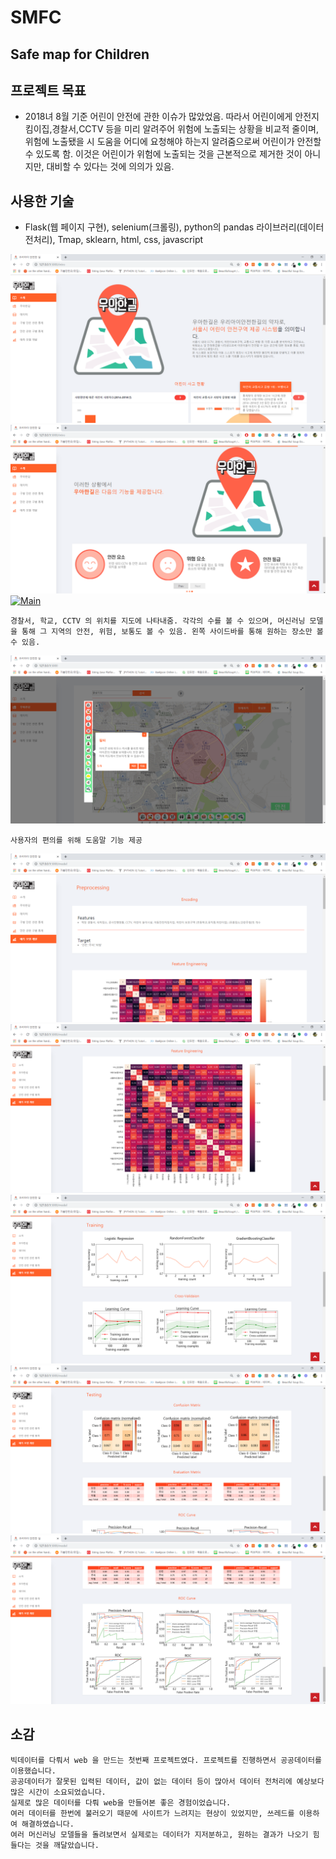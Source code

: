 # SMFC
## Safe map for Children

## 프로젝트 목표
 - 2018녀 8월 기준 어린이 안전에 관한 이슈가 많았었음. 따라서 어린이에게 안전지킴이집,경찰서,CCTV 등을 미리 알려주어 위험에 노출되는 상황을 비교적 줄이며, 위험에 노출됐을 시 도움을 어디에 요청해야 하는지 알려줌으로써 어린이가 안전할 수 있도록 함. 이것은 어린이가 위험에 노출되는 것을 근본적으로 제거한 것이 아니지만, 대비할 수 있다는 것에 의의가 있음.
 
## 사용한 기술
 - Flask(웹 페이지 구현), selenium(크롤링), python의 pandas 라이브러리(데이터 전처리), Tmap, sklearn, html, css, javascript

[![Main](/image/소개.png)](메인페이지)
[![Main](/image/소개2.png)](메인페이지)
[![Main](/image/지도캡처1(위험).png)](메인페이지)

`경찰서, 학교, CCTV 의 위치를 지도에 나타내줌.
각각의 수를 볼 수 있으며, 머신러닝 모델을 통해 그 지역의 안전, 위험, 보통도 볼 수 있음.
왼쪽 사이드바를 통해 원하는 장소만 볼 수 있음.`

[![Main](/image/도움말.png)](메인페이지)

`사용자의 편의를 위해 도움말 기능 제공`

[![Main](/image/데이터분석.png)](메인페이지)
[![Main](/image/데이터분석2.png)](메인페이지)
[![Main](/image/데이터분석3.png)](메인페이지)
[![Main](/image/데이터분석4.png)](메인페이지)
[![Main](/image/데이터분석5.png)](메인페이지)


## 소감
```
빅데이터를 다뤄서 web 을 만드는 첫번째 프로젝트였다. 프로젝트를 진행하면서 공공데이터를 
이용했습니다.  
공공데이터가 잘못된 입력된 데이터, 값이 없는 데이터 등이 많아서 데이터 전처리에 예상보다 많은 시간이 소요되었습니다. 
실제로 많은 데이터를 다뤄 web을 만들어본 좋은 경험이었습니다. 
여러 데이터를 한번에 불러오기 때문에 사이트가 느려지는 현상이 있었지만, 쓰레드를 이용하여 해결하였습니다.
여러 머신러닝 모델들을 돌려보면서 실제로는 데이터가 지저분하고, 원하는 결과가 나오기 힘들다는 것을 깨달았습니다.
```